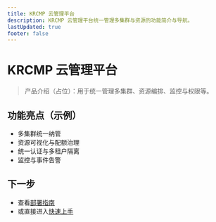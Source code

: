 ```yaml
---
title: KRCMP 云管理平台
description: KRCMP 云管理平台统一管理多集群与资源的功能简介与导航。
lastUpdated: true
footer: false
---
```


# KRCMP 云管理平台


<!-- legacy-anchor -->
<h2 id="概览" style="display:none">概览</h2>
<!-- legacy-anchor -->
<h2 id="核心特性占位" style="display:none">核心特性占位</h2>
<!-- legacy-anchor -->
<h2 id="典型架构占位" style="display:none">典型架构占位</h2>
<!-- legacy-anchor -->
<h2 id="许可模式占位" style="display:none">许可模式占位</h2>

> 产品介绍（占位）：用于统一管理多集群、资源编排、监控与权限等。 <Term name="KRCMP" desc="云管理平台" descEn="Cloud Management Platform" full="KRCMP 云管理平台" fullEn="KRCMP Cloud Management Platform" />

## 功能亮点（示例）
- 多集群统一纳管 <Term name="多集群" desc="跨多个集群统一管理的能力" descEn="Capability to manage multiple clusters uniformly" full="多集群管理" fullEn="Multi-Cluster Management" />
- 资源可视化与配额治理 <Term name="配额" desc="限制与分配资源使用的控制策略" descEn="Control policy for limiting and allocating resources" full="资源配额" fullEn="Resource Quota" />
- 统一认证与多租户隔离 <Term name="多租户" desc="不同租户共享底层资源但逻辑隔离" descEn="Tenants share infrastructure but are logically isolated" full="多租户架构" fullEn="Multi-Tenancy" />
- 监控与事件告警 <Term name="告警" desc="针对异常状态触发的通知机制" descEn="Notification mechanism triggered for abnormal states" full="告警机制" fullEn="Alerting" />

## 下一步
- 查看[部署指南](./deployment.md)
- 或直接进入[快速上手](./quick-start.md)
